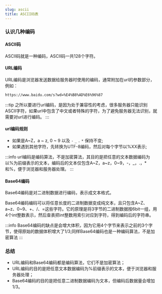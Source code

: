 ```yaml
---
slug: ascii
title: ASCII码表
---
```


### 认识几种编码

#### ASCII码

ASCII码就是一种编码，ASCII码一共128个字符。

#### URL编码

URL编码是浏览器发送数据给服务器时使用的编码，通常附加在url的参数部分，例如：

```bash
https://www.baidu.com/s?wd=%E4%B8%AD%E6%96%87
```

:::tip
之所以要进行url编码，是因为处于兼容性的考虑，很多服务器只能识别ASCII字符，如果url中包含了中文或者特殊的字符，为了避免服务器无法识别，就需要对url进行编码。
:::

#### url编码规则

* 如果是A~Z，a ~ z, 0 ~ 9 以及 `-`  `_`  `.`   `*` 保持不变;
* 如果遇到其他字符，先转换为UTF-8编码，然后对每个字节以%XX表示;

:::info
url编码是编码算法，不是加密算法，其目的是把任意的文本数据编码为以%为前缀表示的文本，编码后的文本仅包含A~Z，a~z，0~9，-，_，.，*和%，便于浏览器和服务器处理。
:::


#### Base64编码

Base64编码是对二进制数据进行编码，表示成文本格式。

Base64编码编码可以将任意长度的二进制数据变成纯文本，且只包含A~Z、a~z、0~9、+、/、=这些字符。它的原理是将3字节的二进制数据按6bit一组，用4个int整数表示，然后查表把int整数用索引对应到字符，得到编码后的字符串。

:::info
Base64编码的缺点是会增大体积，因为它用4个字节来表示之前的3个字节，使得原始的数据体积增大了1/3;同样Base64编码也是一种编码算法，不是加密算法
:::


### 总结

* URL编码和Base64编码都是编码算法，它们不是加密算法；
* URL编码的目的是把任意文本数据编码为%前缀表示的文本，便于浏览器和服务器处理；
* Base64编码的目的是把任意二进制数据编码为文本，但编码后数据量会增加1/3。


























